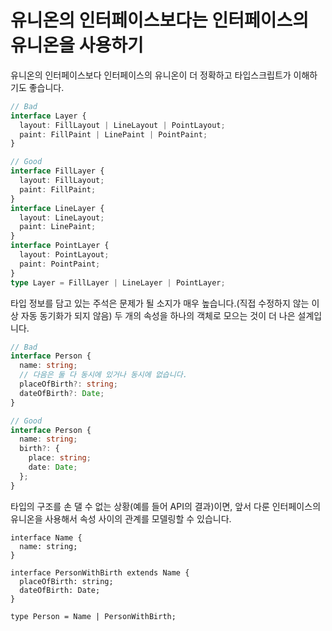 # 유니온의 인터페이스보다는 인터페이스의 유니온을 사용하기

유니온의 인터페이스보다 인터페이스의 유니온이 더 정확하고 타입스크립트가 이해하기도 좋습니다.

```ts
// Bad
interface Layer {
  layout: FillLayout | LineLayout | PointLayout;
  paint: FillPaint | LinePaint | PointPaint;
}

// Good
interface FillLayer {
  layout: FillLayout;
  paint: FillPaint;
}
interface LineLayer {
  layout: LineLayout;
  paint: LinePaint;
}
interface PointLayer {
  layout: PointLayout;
  paint: PointPaint;
}
type Layer = FillLayer | LineLayer | PointLayer;
```

타입 정보를 담고 있는 주석은 문제가 될 소지가 매우 높습니다.(직접 수정하지 않는 이상 자동 동기화가 되지 않음)
두 개의 속성을 하나의 객체로 모으는 것이 더 나은 설계입니다.

```ts
// Bad
interface Person {
  name: string;
  // 다음은 둘 다 동시에 있거나 동시에 없습니다.
  placeOfBirth?: string;
  dateOfBirth?: Date;
}

// Good
interface Person {
  name: string;
  birth?: {
    place: string;
    date: Date;
  };
}
```

타입의 구조를 손 댈 수 없는 상황(예를 들어 API의 결과)이면, 앞서 다룬 인터페이스의 유니온을 사용해서 속성 사이의 관계를 모델링할 수 있습니다.

```tsx
interface Name {
  name: string;
}

interface PersonWithBirth extends Name {
  placeOfBirth: string;
  dateOfBirth: Date;
}

type Person = Name | PersonWithBirth;
```
